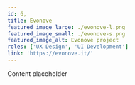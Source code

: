 ```yaml
---
id: 6,
title: Evonove
featured_image_large: ./evonove-l.png
featured_image_small: ./evonove-s.png
featured_image_alt: Evonove project
roles: ['UX Design', 'UI Development']
link: 'https://evonove.it/'
---
```


Content placeholder
